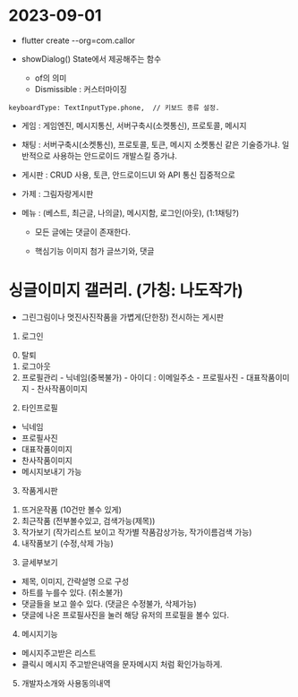 # 2023-09-01
- flutter create --org=com.callor 

- showDialog() State에서 제공해주는 함수

  - of의 의미
  - Dismissible : 커스터마이징
```flutter
keyboardType: TextInputType.phone,  // 키보드 종류 설정.
```

- 게임 : 게임엔진, 메시지통신, 서버구축시(소켓통신), 프로토콜, 메시지
- 채팅 : 서버구축시(소켓통신), 프로토콜, 토큰, 메시지
소켓통신 같은 기술증가냐.
일반적으로 사용하는 안드로이드 개발스킬 증가냐.
- 게시판 : CRUD 사용, 토큰, 안드로이드UI 와 API 통신 집중적으로

- 가제 : 그림자랑게시판
- 메뉴 : (베스트, 최근글, 나의글), 메시지함, 로그인(아웃),  (1:1채팅?)
  - 모든 글에는 댓글이 존재한다.

  - 핵심기능 이미지 첨가 글쓰기와, 댓글

# 싱글이미지 갤러리. (가칭: 나도작가)
- 그린그림이나 멋진사진작품을 가볍게(단한장) 전시하는 게시판

1. 로그인
  0) 탈퇴
  1) 로그아웃
  2) 프로필관리
    - 닉네임(중복불가)
    - 아이디 : 이메일주소
    - 프로필사진
    - 대표작품이미지
    - 찬사작품이미지
2. 타인프로필
  - 닉네임
  - 프로필사진
  - 대표작품이미지
  - 찬사작품이미지
  - 메시지보내기 가능
3. 작품게시판
  1) 뜨거운작품 (10건만 볼수 있게)
  2) 최근작품 (전부볼수있고, 검색가능(제목))
  3) 작가보기 (작가리스트 보이고 작가별 작품감상가능, 작가이름검색 가능)
  4) 내작품보기 (수정,삭제 가능)
3. 글세부보기
  - 제목, 이미지, 간략설명 으로 구성
  - 하트를 누를수 있다. (취소불가)
  - 댓글들을 보고 쓸수 있다. (댓글은 수정불가, 삭제가능)
  - 댓글에 나온 프로필사진을 눌러 해당 유저의 프로필을 볼수 있다.
4. 메시지기능
  - 메시지주고받은 리스트
  - 클릭시 메시지 주고받은내역을 문자메시지 처럼 확인가능하게.
5. 개발자소개와 사용동의내역